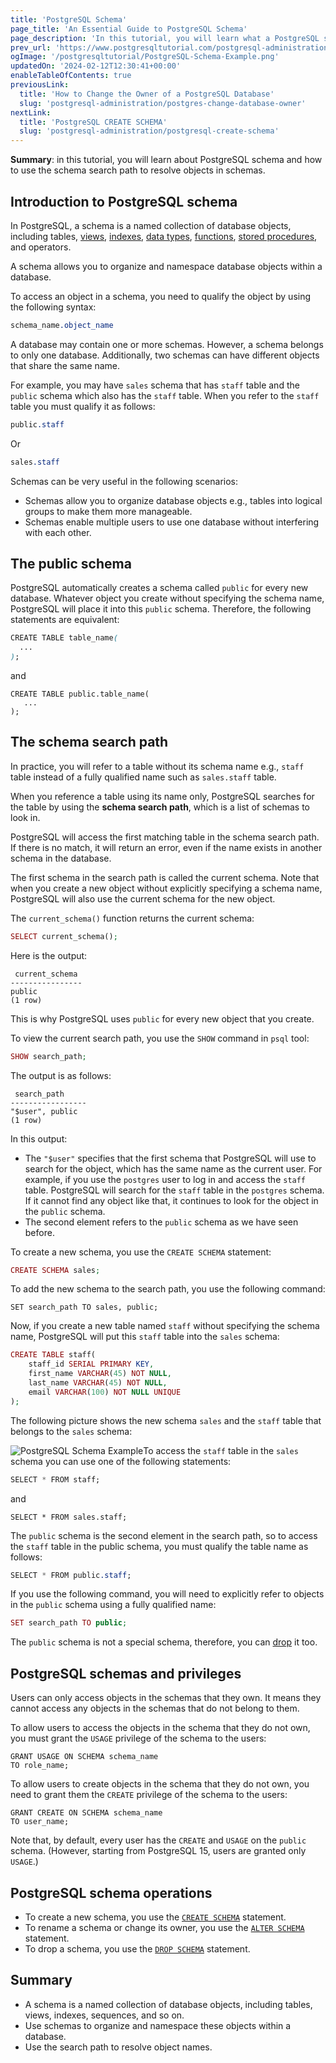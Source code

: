 ```yaml
---
title: 'PostgreSQL Schema'
page_title: 'An Essential Guide to PostgreSQL Schema'
page_description: 'In this tutorial, you will learn what a PostgreSQL schema is and how PostgreSQL uses the schema search path to resolve objects in schemas.'
prev_url: 'https://www.postgresqltutorial.com/postgresql-administration/postgresql-schema/'
ogImage: '/postgresqltutorial/PostgreSQL-Schema-Example.png'
updatedOn: '2024-02-12T12:30:41+00:00'
enableTableOfContents: true
previousLink:
  title: 'How to Change the Owner of a PostgreSQL Database'
  slug: 'postgresql-administration/postgres-change-database-owner'
nextLink:
  title: 'PostgreSQL CREATE SCHEMA'
  slug: 'postgresql-administration/postgresql-create-schema'
---
```


**Summary**: in this tutorial, you will learn about PostgreSQL schema and how to use the schema search path to resolve objects in schemas.

## Introduction to PostgreSQL schema

In PostgreSQL, a schema is a named collection of database objects, including tables, [views](../postgresql-views), [indexes](../postgresql-indexes), [data types](../postgresql-tutorial/postgresql-data-types), [functions](../postgresql-plpgsql/postgresql-create-function), [stored procedures](../postgresql-plpgsql/postgresql-create-procedure), and operators.

A schema allows you to organize and namespace database objects within a database.

To access an object in a schema, you need to qualify the object by using the following syntax:

```css
schema_name.object_name
```

A database may contain one or more schemas. However, a schema belongs to only one database. Additionally, two schemas can have different objects that share the same name.

For example, you may have `sales` schema that has `staff` table and the `public` schema which also has the `staff` table. When you refer to the `staff` table you must qualify it as follows:

```css
public.staff
```

Or

```css
sales.staff
```

Schemas can be very useful in the following scenarios:

- Schemas allow you to organize database objects e.g., tables into logical groups to make them more manageable.
- Schemas enable multiple users to use one database without interfering with each other.

## The public schema

PostgreSQL automatically creates a schema called `public` for every new database. Whatever object you create without specifying the schema name, PostgreSQL will place it into this `public` schema. Therefore, the following statements are equivalent:

```css
CREATE TABLE table_name(
  ...
);
```

and

```
CREATE TABLE public.table_name(
   ...
);
```

## The schema search path

In practice, you will refer to a table without its schema name e.g., `staff` table instead of a fully qualified name such as `sales.staff` table.

When you reference a table using its name only, PostgreSQL searches for the table by using the **schema search path**, which is a list of schemas to look in.

PostgreSQL will access the first matching table in the schema search path. If there is no match, it will return an error, even if the name exists in another schema in the database.

The first schema in the search path is called the current schema. Note that when you create a new object without explicitly specifying a schema name, PostgreSQL will also use the current schema for the new object.

The `current_schema()` function returns the current schema:

```php
SELECT current_schema();
```

Here is the output:

```
 current_schema
----------------
public
(1 row)
```

This is why PostgreSQL uses `public` for every new object that you create.

To view the current search path, you use the `SHOW` command in `psql` tool:

```php
SHOW search_path;
```

The output is as follows:

```
 search_path
-----------------
"$user", public
(1 row)
```

In this output:

- The `"$user"` specifies that the first schema that PostgreSQL will use to search for the object, which has the same name as the current user. For example, if you use the `postgres` user to log in and access the `staff` table. PostgreSQL will search for the `staff` table in the `postgres` schema. If it cannot find any object like that, it continues to look for the object in the `public` schema.
- The second element refers to the `public` schema as we have seen before.

To create a new schema, you use the `CREATE SCHEMA` statement:

```php
CREATE SCHEMA sales;
```

To add the new schema to the search path, you use the following command:

```
SET search_path TO sales, public;
```

Now, if you create a new table named `staff` without specifying the schema name, PostgreSQL will put this `staff` table into the `sales` schema:

```php
CREATE TABLE staff(
    staff_id SERIAL PRIMARY KEY,
    first_name VARCHAR(45) NOT NULL,
    last_name VARCHAR(45) NOT NULL,
    email VARCHAR(100) NOT NULL UNIQUE
);
```

The following picture shows the new schema `sales` and the `staff` table that belongs to the `sales` schema:

![PostgreSQL Schema Example](/postgresqltutorial/PostgreSQL-Schema-Example.png)To access the `staff` table in the `sales` schema you can use one of the following statements:

```css
SELECT * FROM staff;
```

and

```
SELECT * FROM sales.staff;
```

The `public` schema is the second element in the search path, so to access the `staff` table in the public schema, you must qualify the table name as follows:

```css
SELECT * FROM public.staff;
```

If you use the following command, you will need to explicitly refer to objects in the `public` schema using a fully qualified name:

```php
SET search_path TO public;
```

The `public` schema is not a special schema, therefore, you can [drop](postgresql-drop-schema) it too.

## PostgreSQL schemas and privileges

Users can only access objects in the schemas that they own. It means they cannot access any objects in the schemas that do not belong to them.

To allow users to access the objects in the schema that they do not own, you must grant the `USAGE` privilege of the schema to the users:

```
GRANT USAGE ON SCHEMA schema_name
TO role_name;
```

To allow users to create objects in the schema that they do not own, you need to grant them the `CREATE` privilege of the schema to the users:

```
GRANT CREATE ON SCHEMA schema_name
TO user_name;
```

Note that, by default, every user has the `CREATE` and `USAGE` on the `public` schema. (However, starting from PostgreSQL 15, users are granted only `USAGE`.)

## PostgreSQL schema operations

- To create a new schema, you use the [`CREATE SCHEMA`](postgresql-create-schema) statement.
- To rename a schema or change its owner, you use the [`ALTER SCHEMA`](postgresql-alter-schema) statement.
- To drop a schema, you use the [`DROP SCHEMA`](postgresql-drop-schema) statement.

## Summary

- A schema is a named collection of database objects, including tables, views, indexes, sequences, and so on.
- Use schemas to organize and namespace these objects within a database.
- Use the search path to resolve object names.

